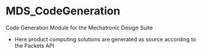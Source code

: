 # MDS_CodeGeneration
Code Generation Module for the Mechatronic Design Suite
- Here product computing solutions are generated as source according to the Packets API
